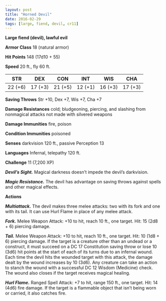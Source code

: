 ```yaml
---
layout: post
title: "Horned Devil"
date: 2016-02-29
tags: [large, fiend, devil, cr11]
---
```


**Large fiend (devil), lawful evil**

**Armor Class** 18 (natural armor)

**Hit Points** 148 (17d10 + 55)

**Speed** 20 ft., fly 60 ft.

|   STR   |   DEX   |   CON   |   INT   |   WIS   |   CHA   |
|:-----:|:-----:|:-----:|:-----:|:-----:|:-----:|
| 22 (+6) | 17 (+3) | 21 (+5) | 12 (+1) | 16 (+3) | 17 (+3) |

**Saving Throws** Str +10, Dex +7, Wis +7, Cha +7 

**Damage Resistances** cold; bludgeoning, piercing, and slashing from nonmagical attacks not made with silvered weapons 

**Damage Immunities** fire, poison 

**Condition Immunities** poisoned 

**Senses** darkvision 120 ft., passive Perception 13 

**Languages** Infernal, telepathy 120 ft. 

**Challenge** 11 (7,200 XP)

***Devil’s Sight.*** Magical darkness doesn’t impede the devil’s darkvision. 

***Magic Resistance.*** The devil has advantage on saving throws against spells and other magical effects. 

**Actions**

***Multiattack.*** The devil makes three melee attacks: two with its fork and one with its tail. It can use Hurl Flame in place of any melee attack. 

***Fork.*** Melee Weapon Attack: +10 to hit, reach 10 ft., one target. Hit: 15 (2d8 + 6) piercing damage. 

***Tail.*** Melee Weapon Attack: +10 to hit, reach 10 ft., one target. Hit: 10 (1d8 + 6) piercing damage. If the target is a creature other than an undead or a construct, it must succeed on a DC 17 Constitution saving throw or lose 10 (3d6) hit points at the start of each of its turns due to an infernal wound. Each time the devil hits the wounded target with this attack, the damage dealt by the wound increases by 10 (3d6). Any creature can take an action to stanch the wound with a successful DC 12 Wisdom (Medicine) check. The wound also closes if the target receives magical healing. 

***Hurl Flame.*** Ranged Spell Attack: +7 to hit, range 150 ft., one target. Hit: 14 (4d6) fire damage. If the target is a flammable object that isn’t being worn or carried, it also catches fire.